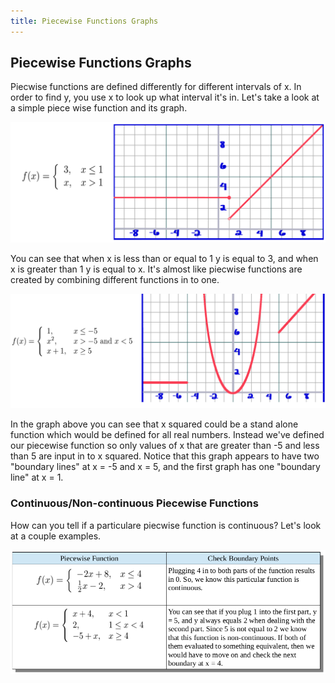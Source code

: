```yaml
---
title: Piecewise Functions Graphs
---
```

## Piecewise Functions Graphs

Piecwise functions are defined differently for different intervals of x. In order to find y, you use x to look up what interval it's in. Let's take a look at a simple piece wise function and its graph.
 
<img src="https://github.com/codersc/freeCodeCamp-article-images/blob/master/art5img1.png?raw=true" width="800">
 
You can see that when x is less than or equal to 1 y is equal to 3,  and when x is greater than 1 y is equal to x. It's almost like       piecwise functions are created by combining different functions in   to one.
 
<img src="https://github.com/codersc/freeCodeCamp-article-images/blob/master/art5img2.png?raw=true" width="800">

In the graph above you can see that x squared could be a stand alone function which would be defined for all real numbers. Instead we've defined our piecewise function so only values of x that are greater than -5 and less than 5 are input in to x squared. Notice that this graph appears to have two "boundary lines" at x = -5 and   x = 5, and the first graph has one "boundary line" at x = 1.

 ### Continuous/Non-continuous Piecewise Functions
 
 How can you tell if a particulare piecwise function is continuous?   Let's look at a couple examples.
 
<img src="https://github.com/codersc/freeCodeCamp-article-images/blob/master/art5img3.png?raw=true"> 
